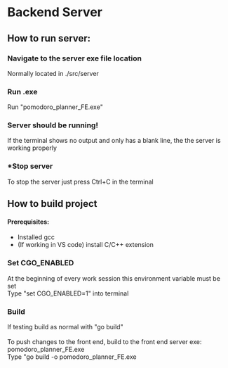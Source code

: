 # Backend Server
## How to run server:

### Navigate to the server exe file location

Normally located in ./src/server

### Run .exe

Run "pomodoro_planner_FE.exe"

### Server should be running!

If the terminal shows no output and only has a blank line, the the server is working properly

### *Stop server

To stop the server just press Ctrl+C in the terminal

## How to build project

#### Prerequisites:

* Installed gcc
* (If working in VS code) install C/C++ extension

### Set CGO_ENABLED

At the beginning of every work session this environment variable must be set <br>
Type "set CGO_ENABLED=1" into terminal

### Build

If testing build as normal with "go build" <br> <br>
To push changes to the front end, build to the front end server exe: pomodoro_planner_FE.exe <br>
Type "go build -o pomodoro_planner_FE.exe
